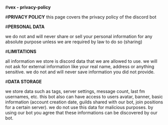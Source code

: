 #__vex - privacy-policy__

#**PRIVACY POLICY**
this page covers the privacy policy of the discord bot

#**PERSONAL DATA**

we do not and will never share or sell your personal information for any absolute purpose unless we are required by law to do so (sharing)

#**LIMITATIONS**

all information we store is discord data that we are allowed to use. we will not ask for external information like your real name, address or anything sensitive. we do not and will never save information you did not provide.

#**DATA STORAGE**

we store data such as tags, server settings, message count, last fm usernames, etc. this bot also can have access to users avatar, banner, basic information (account creation date, guilds shared with our bot, join positions for a certain server). we do not use this data for malicious purposes. by using our bot you agree that these informations can be discovered by our bot.
